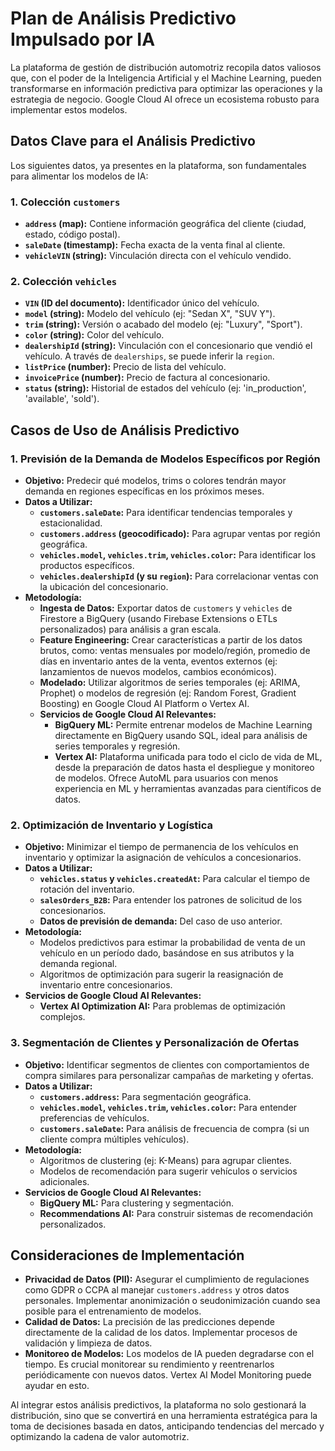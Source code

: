 # Plan de Análisis Predictivo Impulsado por IA

La plataforma de gestión de distribución automotriz recopila datos valiosos que, con el poder de la Inteligencia Artificial y el Machine Learning, pueden transformarse en información predictiva para optimizar las operaciones y la estrategia de negocio. Google Cloud AI ofrece un ecosistema robusto para implementar estos modelos.

## Datos Clave para el Análisis Predictivo

Los siguientes datos, ya presentes en la plataforma, son fundamentales para alimentar los modelos de IA:

### 1. Colección `customers`

*   **`address` (map):** Contiene información geográfica del cliente (ciudad, estado, código postal).
*   **`saleDate` (timestamp):** Fecha exacta de la venta final al cliente.
*   **`vehicleVIN` (string):** Vinculación directa con el vehículo vendido.

### 2. Colección `vehicles`

*   **`VIN` (ID del documento):** Identificador único del vehículo.
*   **`model` (string):** Modelo del vehículo (ej: "Sedan X", "SUV Y").
*   **`trim` (string):** Versión o acabado del modelo (ej: "Luxury", "Sport").
*   **`color` (string):** Color del vehículo.
*   **`dealershipId` (string):** Vinculación con el concesionario que vendió el vehículo. A través de `dealerships`, se puede inferir la `region`.
*   **`listPrice` (number):** Precio de lista del vehículo.
*   **`invoicePrice` (number):** Precio de factura al concesionario.
*   **`status` (string):** Historial de estados del vehículo (ej: 'in_production', 'available', 'sold').

## Casos de Uso de Análisis Predictivo

### 1. Previsión de la Demanda de Modelos Específicos por Región

*   **Objetivo:** Predecir qué modelos, trims o colores tendrán mayor demanda en regiones específicas en los próximos meses.
*   **Datos a Utilizar:**
    *   **`customers.saleDate`:** Para identificar tendencias temporales y estacionalidad.
    *   **`customers.address` (geocodificado):** Para agrupar ventas por región geográfica.
    *   **`vehicles.model`, `vehicles.trim`, `vehicles.color`:** Para identificar los productos específicos.
    *   **`vehicles.dealershipId` (y su `region`):** Para correlacionar ventas con la ubicación del concesionario.
*   **Metodología:**
    *   **Ingesta de Datos:** Exportar datos de `customers` y `vehicles` de Firestore a BigQuery (usando Firebase Extensions o ETLs personalizados) para análisis a gran escala.
    *   **Feature Engineering:** Crear características a partir de los datos brutos, como: ventas mensuales por modelo/región, promedio de días en inventario antes de la venta, eventos externos (ej: lanzamientos de nuevos modelos, cambios económicos).
    *   **Modelado:** Utilizar algoritmos de series temporales (ej: ARIMA, Prophet) o modelos de regresión (ej: Random Forest, Gradient Boosting) en Google Cloud AI Platform o Vertex AI.
    *   **Servicios de Google Cloud AI Relevantes:**
        *   **BigQuery ML:** Permite entrenar modelos de Machine Learning directamente en BigQuery usando SQL, ideal para análisis de series temporales y regresión.
        *   **Vertex AI:** Plataforma unificada para todo el ciclo de vida de ML, desde la preparación de datos hasta el despliegue y monitoreo de modelos. Ofrece AutoML para usuarios con menos experiencia en ML y herramientas avanzadas para científicos de datos.

### 2. Optimización de Inventario y Logística

*   **Objetivo:** Minimizar el tiempo de permanencia de los vehículos en inventario y optimizar la asignación de vehículos a concesionarios.
*   **Datos a Utilizar:**
    *   **`vehicles.status` y `vehicles.createdAt`:** Para calcular el tiempo de rotación del inventario.
    *   **`salesOrders_B2B`:** Para entender los patrones de solicitud de los concesionarios.
    *   **Datos de previsión de demanda:** Del caso de uso anterior.
*   **Metodología:**
    *   Modelos predictivos para estimar la probabilidad de venta de un vehículo en un período dado, basándose en sus atributos y la demanda regional.
    *   Algoritmos de optimización para sugerir la reasignación de inventario entre concesionarios.
*   **Servicios de Google Cloud AI Relevantes:**
    *   **Vertex AI Optimization AI:** Para problemas de optimización complejos.

### 3. Segmentación de Clientes y Personalización de Ofertas

*   **Objetivo:** Identificar segmentos de clientes con comportamientos de compra similares para personalizar campañas de marketing y ofertas.
*   **Datos a Utilizar:**
    *   **`customers.address`:** Para segmentación geográfica.
    *   **`vehicles.model`, `vehicles.trim`, `vehicles.color`:** Para entender preferencias de vehículos.
    *   **`customers.saleDate`:** Para análisis de frecuencia de compra (si un cliente compra múltiples vehículos).
*   **Metodología:**
    *   Algoritmos de clustering (ej: K-Means) para agrupar clientes.
    *   Modelos de recomendación para sugerir vehículos o servicios adicionales.
*   **Servicios de Google Cloud AI Relevantes:**
    *   **BigQuery ML:** Para clustering y segmentación.
    *   **Recommendations AI:** Para construir sistemas de recomendación personalizados.

## Consideraciones de Implementación

*   **Privacidad de Datos (PII):** Asegurar el cumplimiento de regulaciones como GDPR o CCPA al manejar `customers.address` y otros datos personales. Implementar anonimización o seudonimización cuando sea posible para el entrenamiento de modelos.
*   **Calidad de Datos:** La precisión de las predicciones depende directamente de la calidad de los datos. Implementar procesos de validación y limpieza de datos.
*   **Monitoreo de Modelos:** Los modelos de IA pueden degradarse con el tiempo. Es crucial monitorear su rendimiento y reentrenarlos periódicamente con nuevos datos. Vertex AI Model Monitoring puede ayudar en esto.

Al integrar estos análisis predictivos, la plataforma no solo gestionará la distribución, sino que se convertirá en una herramienta estratégica para la toma de decisiones basada en datos, anticipando tendencias del mercado y optimizando la cadena de valor automotriz.
